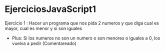 # EjerciciosJavaScript1

Ejercicio 1 : 
Hacer un programa que nos pida 2 numeros y que diga cual es mayor, cual es menor y si son iguales
- Plus: Si los numeros no son un numero o son menores o iguales a 0, los vuelva a pedir (Comentareado)